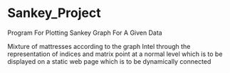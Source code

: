 # Sankey_Project
Program For Plotting Sankey Graph For A Given Data

Mixture of mattresses according to the graph Intel through the representation of indices and matrix point at a normal level which is to be displayed on a static web page which is to be dynamically connected
